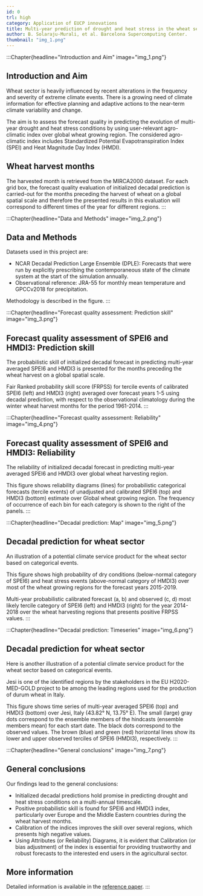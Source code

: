 ```yaml
---
id: 0
trl: high
category: Application of EUCP innovations
title: Multi-year prediction of drought and heat stress in the wheat sector
author: B. Solaraju-Murali, et al. Barcelona Supercomputing Center.
thumbnail: "img_1.png"
---
```


:::Chapter{headline="Introduction and Aim" image="img_1.png"}
## Introduction and Aim

Wheat sector is heavily influenced by recent alterations in the frequency and
severity of extreme climate events. There is a growing need of climate
information for effective planning and adaptive actions to the near-term climate
variability and change.

The aim is to assess the forecast quality in predicting the evolution of
multi-year drought and heat stress conditions by using user-relevant
agro-climatic index over global wheat growing region. The considered
agro-climatic index includes Standardized Potential Evapotranspiration Index
(SPEI)  and Heat Magnitude Day Index (HMDI).

## Wheat harvest months
The harvested month is retrieved from the MIRCA2000 dataset. For each grid box,
the forecast quality evaluation of initialized decadal prediction is carried-out
for the months preceding the harvest of wheat on a global spatial scale and
therefore the presented results in this evaluation will correspond to different
times of the year for different regions.
:::

:::Chapter{headline="Data and Methods" image="img_2.png"}
## Data and Methods

Datasets used in this project are:

- NCAR Decadal Prediction Large Ensemble (DPLE): Forecasts that were run by
  explicitly prescribing the contemporaneous state of the climate system at the
  start of the simulation annually.
- Observational reference: JRA-55 for monthly mean temperature and GPCCv2018 for
  precipitation.

Methodology is described in the figure.
:::

:::Chapter{headline="Forecast quality assessment: Prediction skill" image="img_3.png"}
## Forecast quality assessment of SPEI6 and HMDI3: Prediction skill

The probabilistic skill of initialized decadal forecast in predicting multi-year
averaged SPEI6 and HMDI3 is presented for the months preceding the wheat harvest
on a global spatial scale.

Fair Ranked probability skill score (FRPSS) for tercile events of calibrated
SPEI6 (left) and HMDI3  (right) averaged over forecast years 1-5 using decadal
prediction, with respect to the observational climatology during the winter
wheat harvest months for the period 1961-2014.
:::

:::Chapter{headline="Forecast quality assessment: Reliability" image="img_4.png"}
## Forecast quality assessment of SPEI6 and HMDI3: Reliability

The reliability of initialized decadal forecast in predicting multi-year
averaged SPEI6 and HMDI3 over global wheat harvesting region.

This figure shows reliability diagrams (lines) for probabilistic categorical
forecasts (tercile events) of unadjusted and calibrated SPEI6 (top) and HMDI3
(bottom) estimate over Global wheat growing region. The frequency of occurrence
of each bin for each category is shown to the right of the panels.
:::

:::Chapter{headline="Decadal prediction: Map" image="img_5.png"}
## Decadal prediction for wheat sector

An illustration of a potential climate service product for the wheat sector
based on categorical events.

This figure shows high probability of dry conditions (below-normal category of
SPEI6) and heat stress events (above-normal category of HMDI3) over most of the
wheat growing regions for the forecast years 2015-2019.

Multi-year probabilistic calibrated forecast (a, b) and observed (c, d) most
likely tercile category of SPEI6 (left) and HMDI3 (right) for the year 2014-2018
over the wheat harvesting regions that presents positive FRPSS values.
:::

:::Chapter{headline="Decadal prediction: Timeseries" image="img_6.png"}
## Decadal prediction for wheat sector

Here is another illustration of a potential climate service product for the
wheat sector based on categorical events.

Jesi is one of the identified regions by the stakeholders in the EU
H2020-MED-GOLD project to be among the leading regions used for the production
of durum wheat in Italy.

This figure shows time series of multi-year averaged SPEI6 (top) and HMDI3
(bottom) over Jesi, Italy (43.82° N, 13.75° E). The small (large) gray dots
correspond to the ensemble members of the hindcasts (ensemble members mean) for
each start date. The black dots correspond to the observed values. The brown
(blue) and green (red) horizontal lines show its lower and upper observed
terciles of SPEI6 (HMDI3), respectively.
:::

:::Chapter{headline="General conclusions" image="img_7.png"}
## General conclusions

Our findings lead to the general conclusions:

- Initialized decadal predictions hold promise in predicting drought and heat
  stress conditions on a multi-annual timescale.
- Positive probabilistic skill is found for SPEI6 and HMDI3 index, particularly
  over Europe and the Middle Eastern countries during the wheat harvest months.
- Calibration of the indices improves the skill over several regions, which
  presents high negative values.
- Using Attributes (or Reliability) Diagrams, it is evident that Calibration (or
  bias adjustment) of the index is essential for providing trustworthy and
  robust forecasts to the interested end users in the agricultural sector.

## More information

Detailed information is available in the [reference
paper](https://www.nature.com/articles/s41612-021-00189-4).
:::
